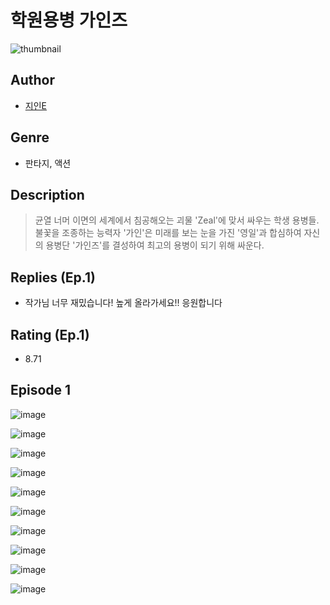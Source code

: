 # 학원용병 가인즈
![thumbnail](https://image-comic.pstatic.net/user_contents_data/challenge_comic/2023/05/23/233263/upload_3616447891077476917_480x623.jpeg)

## Author
- [지인E](https://comic.naver.com/artistTitle?id=233263)

## Genre
- 판타지, 액션

## Description
> 균열 너머 이면의 세계에서 침공해오는 괴물 'Zeal'에 맞서 싸우는 학생 용병들. 불꽃을 조종하는 능력자 '가인'은 미래를 보는 눈을 가진 '영일'과 합심하여 자신의 용병단 '가인즈'를 결성하여 최고의 용병이 되기 위해 싸운다.

## Replies (Ep.1)
- 작가님 너무 재밌습니다! 높게 올라가세요!! 응원합니다

## Rating (Ep.1)
- 8.71

## Episode 1
![image](https://image-comic.pstatic.net/user_contents_data/challenge_comic/2023/05/23/233263/upload_3630852816936317794.jpeg)

![image](https://image-comic.pstatic.net/user_contents_data/challenge_comic/2023/05/23/233263/upload_3906933575927412532.jpeg)

![image](https://image-comic.pstatic.net/user_contents_data/challenge_comic/2023/05/23/233263/upload_7077178335946826594.jpeg)

![image](https://image-comic.pstatic.net/user_contents_data/challenge_comic/2023/05/23/233263/upload_3617290108257526070.jpeg)

![image](https://image-comic.pstatic.net/user_contents_data/challenge_comic/2023/05/23/233263/upload_3616445911111382585.jpeg)

![image](https://image-comic.pstatic.net/user_contents_data/challenge_comic/2023/05/23/233263/upload_3630527356380526694.jpeg)

![image](https://image-comic.pstatic.net/user_contents_data/challenge_comic/2023/05/23/233263/upload_3689345714567210295.jpeg)

![image](https://image-comic.pstatic.net/user_contents_data/challenge_comic/2023/05/23/233263/upload_3847815936704995640.jpeg)

![image](https://image-comic.pstatic.net/user_contents_data/challenge_comic/2023/05/23/233263/upload_3473177346938332728.jpeg)

![image](https://image-comic.pstatic.net/user_contents_data/challenge_comic/2023/05/23/233263/upload_3487530169830815330.jpeg)
